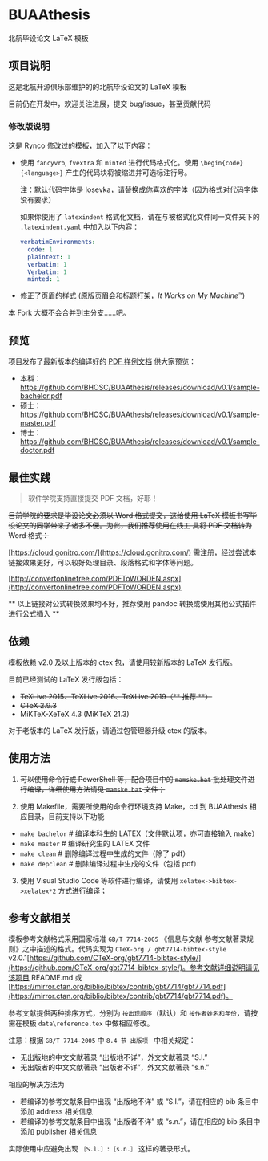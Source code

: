 # BUAAthesis

北航毕设论文 LaTeX 模板

## 项目说明

这是北航开源俱乐部维护的的北航毕设论文的 LaTeX 模板

目前仍在开发中，欢迎关注进展，提交 bug/issue，甚至贡献代码

### 修改版说明

这是 Rynco 修改过的模板，加入了以下内容：

- 使用 `fancyvrb`, `fvextra` 和 `minted` 进行代码格式化。使用 `\begin{code}{<language>}` 产生的代码块将被缩进并可选标注行号。
  
  注：默认代码字体是 Iosevka，请替换成你喜欢的字体（因为格式对代码字体没有要求）
  
  如果你使用了 `latexindent` 格式化文档，请在与被格式化文件同一文件夹下的 `.latexindent.yaml` 中加入以下内容：
  
  ```yml
  verbatimEnvironments:
    code: 1
    plaintext: 1
    verbatim: 1
    Verbatim: 1
    minted: 1
  ```

- 修正了页眉的样式 (原版页眉会和标题打架，_It Works on My Machine™_)

本 Fork 大概不会合并到主分支……吧。

## 预览

项目发布了最新版本的编译好的 [PDF 样例文档](https://github.com/BHOSC/BUAAthesis/releases/latest) 供大家预览：

+ 本科：https://github.com/BHOSC/BUAAthesis/releases/download/v0.1/sample-bachelor.pdf
+ 硕士：https://github.com/BHOSC/BUAAthesis/releases/download/v0.1/sample-master.pdf
+ 博士：https://github.com/BHOSC/BUAAthesis/releases/download/v0.1/sample-doctor.pdf

## 最佳实践

> 软件学院支持直接提交 PDF 文档，好耶！

~~目前学院的要求是毕设论文必须以 Word 格式提交，这给使用 LaTeX
模板书写毕设论文的同学带来了诸多不便。为此，我们推荐使用在线工
具将 PDF 文档转为 Word 格式：~~

[https://cloud.gonitro.com/](https://cloud.gonitro.com/) 需注册，经过尝试本链接效果更好，可以较好处理目录、段落格式和字体等问题。

[http://convertonlinefree.com/PDFToWORDEN.aspx](http://convertonlinefree.com/PDFToWORDEN.aspx)

** 以上链接对公式转换效果均不好，推荐使用 pandoc 转换或使用其他公式插件进行公式插入 **

## 依赖

模板依赖 v2.0 及以上版本的 ctex 包，请使用较新版本的 LaTeX 发行版。

目前已经测试的 LaTeX 发行版包括：

+ ~~TeXLive 2015、TeXLive 2016、TeXLive 2019（** 推荐 **）~~
+ ~~CTeX 2.9.3~~
+ MiKTeX-XeTeX 4.3 (MiKTeX 21.3)

对于老版本的 LaTeX 发行版，请通过包管理器升级 ctex 的版本。

## 使用方法

1. ~~可以使用命令行或 PowerShell 等，配合项目中的 `mamske.bat` 批处理文件进行编译，详细使用方法请见 `mamske.bat` 文件；~~

2. 使用 Makefile，需要所使用的命令行环境支持 Make，cd 到 BUAAthesis 相应目录，目前支持以下功能

+ `make bachelor` # 编译本科生的 LATEX（文件默认项，亦可直接输入 make）
+ `make master` # 编译研究生的 LATEX 文件
+ `make clean` # 删除编译过程中生成的文件（除了 pdf）
+ `make depclean` # 删除编译过程中生成的文件（包括 pdf）

3. 使用 Visual Studio Code 等软件进行编译，请使用 `xelatex->bibtex->xelatex*2` 方式进行编译；

## 参考文献相关

模板参考文献格式采用国家标准 `GB/T 7714-2005` 《信息与文献 参考文献著录规则》之中描述的格式。代码实现为 `CTeX-org / gbt7714-bibtex-style` v2.0.1[https://github.com/CTeX-org/gbt7714-bibtex-style/](https://github.com/CTeX-org/gbt7714-bibtex-style/)。参考文献详细说明请见该项目 README.md 或 [https://mirror.ctan.org/biblio/bibtex/contrib/gbt7714/gbt7714.pdf](https://mirror.ctan.org/biblio/bibtex/contrib/gbt7714/gbt7714.pdf)。

参考文献提供两种排序方式，分别为 ` 按出现顺序 `（默认）和 ` 按作者姓名和年份 `，请按需在模板 `data\reference.tex` 中做相应修改。

注意：根据 `GB/T 7714-2005` 中 `8.4 节 出版项 ` 中相关规定：

+ 无出版地的中文文献著录 “出版地不详”，外文文献著录 “S.l.”
+ 无出版者的中文文献著录 “出版者不详”，外文文献著录 “s.n.”

相应的解决方法为

+ 若编译的参考文献条目中出现 “出版地不详” 或 “S.l.”，请在相应的 bib 条目中添加 address 相关信息
+ 若编译的参考文献条目中出现 “出版者不详” 或 “s.n.”，请在相应的 bib 条目中添加 publisher 相关信息

实际使用中应避免出现 `［S.l.］:［s.n.］` 这样的著录形式。
